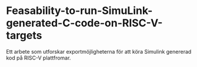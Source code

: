 # Feasability-to-run-SimuLink-generated-C-code-on-RISC-V-targets
Ett arbete som utforskar exportmöjligheterna för att köra Simulink genererad kod på RISC-V plattfromar.
